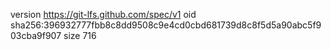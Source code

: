 version https://git-lfs.github.com/spec/v1
oid sha256:396932777fbb8c8dd9508c9e4cd0cbd681739d8c8f5d5a90abc5f903cba9f907
size 716
